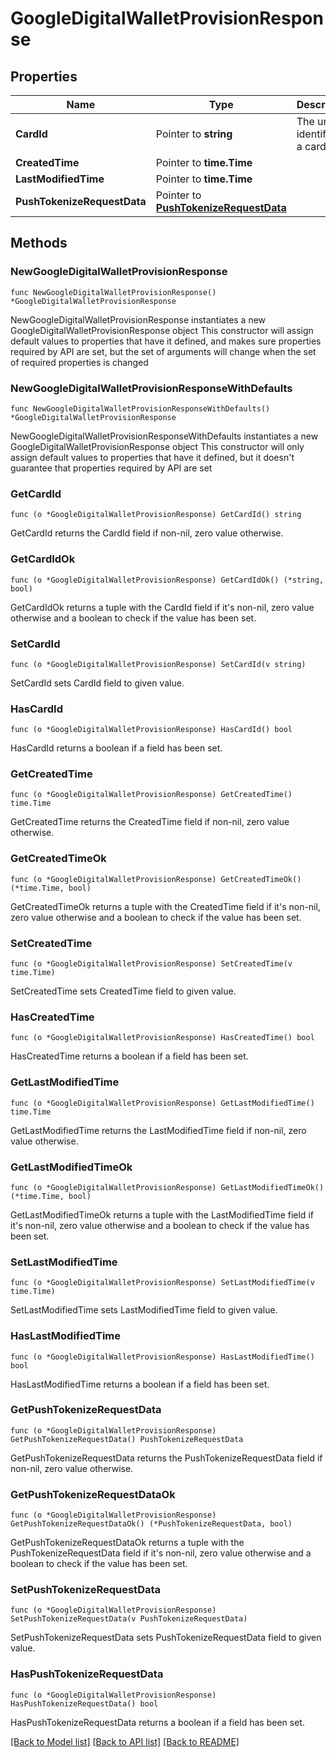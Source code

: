 # GoogleDigitalWalletProvisionResponse

## Properties

Name | Type | Description | Notes
------------ | ------------- | ------------- | -------------
**CardId** | Pointer to **string** | The unique identifier of a card | [optional] 
**CreatedTime** | Pointer to **time.Time** |  | [optional] 
**LastModifiedTime** | Pointer to **time.Time** |  | [optional] 
**PushTokenizeRequestData** | Pointer to [**PushTokenizeRequestData**](PushTokenizeRequestData.md) |  | [optional] 

## Methods

### NewGoogleDigitalWalletProvisionResponse

`func NewGoogleDigitalWalletProvisionResponse() *GoogleDigitalWalletProvisionResponse`

NewGoogleDigitalWalletProvisionResponse instantiates a new GoogleDigitalWalletProvisionResponse object
This constructor will assign default values to properties that have it defined,
and makes sure properties required by API are set, but the set of arguments
will change when the set of required properties is changed

### NewGoogleDigitalWalletProvisionResponseWithDefaults

`func NewGoogleDigitalWalletProvisionResponseWithDefaults() *GoogleDigitalWalletProvisionResponse`

NewGoogleDigitalWalletProvisionResponseWithDefaults instantiates a new GoogleDigitalWalletProvisionResponse object
This constructor will only assign default values to properties that have it defined,
but it doesn't guarantee that properties required by API are set

### GetCardId

`func (o *GoogleDigitalWalletProvisionResponse) GetCardId() string`

GetCardId returns the CardId field if non-nil, zero value otherwise.

### GetCardIdOk

`func (o *GoogleDigitalWalletProvisionResponse) GetCardIdOk() (*string, bool)`

GetCardIdOk returns a tuple with the CardId field if it's non-nil, zero value otherwise
and a boolean to check if the value has been set.

### SetCardId

`func (o *GoogleDigitalWalletProvisionResponse) SetCardId(v string)`

SetCardId sets CardId field to given value.

### HasCardId

`func (o *GoogleDigitalWalletProvisionResponse) HasCardId() bool`

HasCardId returns a boolean if a field has been set.

### GetCreatedTime

`func (o *GoogleDigitalWalletProvisionResponse) GetCreatedTime() time.Time`

GetCreatedTime returns the CreatedTime field if non-nil, zero value otherwise.

### GetCreatedTimeOk

`func (o *GoogleDigitalWalletProvisionResponse) GetCreatedTimeOk() (*time.Time, bool)`

GetCreatedTimeOk returns a tuple with the CreatedTime field if it's non-nil, zero value otherwise
and a boolean to check if the value has been set.

### SetCreatedTime

`func (o *GoogleDigitalWalletProvisionResponse) SetCreatedTime(v time.Time)`

SetCreatedTime sets CreatedTime field to given value.

### HasCreatedTime

`func (o *GoogleDigitalWalletProvisionResponse) HasCreatedTime() bool`

HasCreatedTime returns a boolean if a field has been set.

### GetLastModifiedTime

`func (o *GoogleDigitalWalletProvisionResponse) GetLastModifiedTime() time.Time`

GetLastModifiedTime returns the LastModifiedTime field if non-nil, zero value otherwise.

### GetLastModifiedTimeOk

`func (o *GoogleDigitalWalletProvisionResponse) GetLastModifiedTimeOk() (*time.Time, bool)`

GetLastModifiedTimeOk returns a tuple with the LastModifiedTime field if it's non-nil, zero value otherwise
and a boolean to check if the value has been set.

### SetLastModifiedTime

`func (o *GoogleDigitalWalletProvisionResponse) SetLastModifiedTime(v time.Time)`

SetLastModifiedTime sets LastModifiedTime field to given value.

### HasLastModifiedTime

`func (o *GoogleDigitalWalletProvisionResponse) HasLastModifiedTime() bool`

HasLastModifiedTime returns a boolean if a field has been set.

### GetPushTokenizeRequestData

`func (o *GoogleDigitalWalletProvisionResponse) GetPushTokenizeRequestData() PushTokenizeRequestData`

GetPushTokenizeRequestData returns the PushTokenizeRequestData field if non-nil, zero value otherwise.

### GetPushTokenizeRequestDataOk

`func (o *GoogleDigitalWalletProvisionResponse) GetPushTokenizeRequestDataOk() (*PushTokenizeRequestData, bool)`

GetPushTokenizeRequestDataOk returns a tuple with the PushTokenizeRequestData field if it's non-nil, zero value otherwise
and a boolean to check if the value has been set.

### SetPushTokenizeRequestData

`func (o *GoogleDigitalWalletProvisionResponse) SetPushTokenizeRequestData(v PushTokenizeRequestData)`

SetPushTokenizeRequestData sets PushTokenizeRequestData field to given value.

### HasPushTokenizeRequestData

`func (o *GoogleDigitalWalletProvisionResponse) HasPushTokenizeRequestData() bool`

HasPushTokenizeRequestData returns a boolean if a field has been set.


[[Back to Model list]](../../README.md#documentation-for-models) [[Back to API list]](../../README.md#documentation-for-api-endpoints) [[Back to README]](../../README.md)


